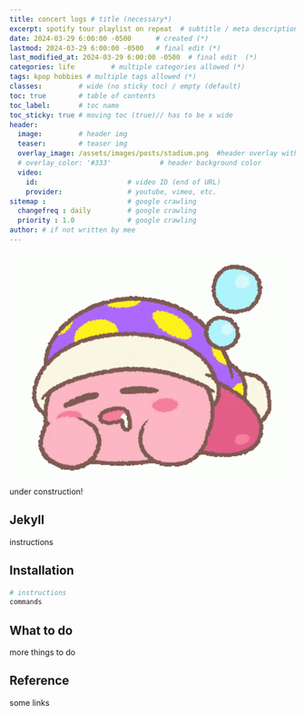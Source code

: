 ```yaml
---
title: concert logs # title (necessary*)
excerpt: spotify tour playlist on repeat  # subtitle / meta description (*)
date: 2024-03-29 6:00:00 -0500      # created (*)
lastmod: 2024-03-29 6:00:00 -0500   # final edit (*)
last_modified_at: 2024-03-29 6:00:00 -0500  # final edit  (*)
categories: life         # multiple categories allowed (*)
tags: kpop hobbies # multiple tags allowed (*)
classes:         # wide (no sticky toc) / empty (default) 
toc: true        # table of contents
toc_label:       # toc name
toc_sticky: true # moving toc (true)// has to be x wide
header: 
  image:         # header img 
  teaser:        # teaser img
  overlay_image: /assets/images/posts/stadium.png  #header overlay with title
  # overlay_color: '#333'            # header background color
  video:
    id:                      # video ID (end of URL)
    provider:                # youtube, vimeo, etc.
sitemap :                    # google crawling
  changefreq : daily         # google crawling
  priority : 1.0             # google crawling
author: # if not written by mee
---
```

<!--postNo: 2024-03-27-->

![](/assets/images/posts/kirby.gif)  
under construction!

## Jekyll
instructions

## Installation

```bash
# instructions
commands 
```

## What to do  

more things to do

## Reference  
some links